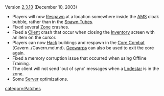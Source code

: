 Version [2.3.13](2.md.3.13) (December 10, 2003)

- Players will now [Respawn](../Respawn.md) at a location
  somewhere inside the [AMS](../AMS.md) cloak bubble, rather than
  in the [Spawn Tubes](../Spawn_Tube.md).
- Fixed several [Zone](../Zone.md) crashes.
- Fixed a [Client](Client.md) crash that occur when closing
  the [Inventory](../Inventory.md) screen with an item on the
  cursor.
- Players can now [Hack](../Hack.md) buildings and respawn in the
  [Core Combat](../Core_Combat.md) [Cavern../Cavern.md.md).
  [Geowarps](../Geowarp.md) can also be used to exit the core
  again.
- Fixed a memory corruption issue that occurred when using Offline
  Training.
- The client will not send 'out of sync' messages when a
  [Lodestar](../Lodestar.md) is in the zone.
- Some [Server](Server.md) optimizations.

[category:Patches](category:Patches.md)

